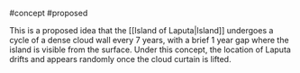#concept #proposed

This is a proposed idea that the [[Island of Laputa|Island]] undergoes a cycle of a dense cloud wall every 7 years, with a brief 1 year gap where the island is visible from the surface. Under this concept, the location of Laputa drifts and appears randomly once the cloud curtain is lifted.